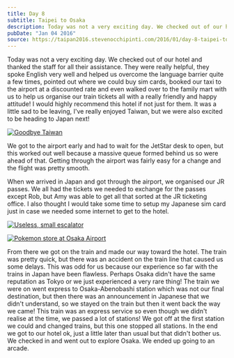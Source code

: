 ```yaml
---
title: Day 8
subtitle: Taipei to Osaka
description: Today was not a very exciting day. We checked out of our hotel and thanked the staff for all their assistance. They were really helpful, th...
pubDate: "Jan 04 2016"
source: https://taipan2016.stevenocchipinti.com/2016/01/day-8-taipei-to-osaka.html
---
```


Today was not a very exciting day. We checked out of our hotel and thanked the staff for all their assistance. They were really helpful, they spoke English very well and helped us overcome the language barrier quite a few times, pointed out where we could buy sim cards, booked our taxi to the airport at a discounted rate and even walked over to the family mart with us to help us organise our train tickets all with a really friendly and happy attitude! I would highly recommend this hotel if not just for them. It was a little sad to be leaving, I've really enjoyed Taiwan, but we were also excited to be heading to Japan next!

[![Goodbye Taiwan](https://2.bp.blogspot.com/-IS74WZbWpz0/VpHirwYJoXI/AAAAAAAAD9I/NLG2B_Mu8bw/s320/20160104_090950.jpg)](https://2.bp.blogspot.com/-IS74WZbWpz0/VpHirwYJoXI/AAAAAAAAD9I/NLG2B_Mu8bw/s1600/20160104_090950.jpg)

We got to the airport early and had to wait for the JetStar desk to open, but this worked out well because a massive queue formed behind us so were ahead of that. Getting through the airport was fairly easy for a change and the flight was pretty smooth.

When we arrived in Japan and got through the airport, we organised our JR passes. We all had the tickets we needed to exchange for the passes except Rob, but Amy was able to get all that sorted at the JR ticketing office. I also thought I would take some time to setup my Japanese sim card just in case we needed some internet to get to the hotel.

[![Useless, small escalator](https://1.bp.blogspot.com/-PKMYKRNd8I4/VpHirz6OdrI/AAAAAAAAD9I/VQ4GtNRGvlw/s320/20160104_113039.jpg)](https://1.bp.blogspot.com/-PKMYKRNd8I4/VpHirz6OdrI/AAAAAAAAD9I/VQ4GtNRGvlw/s1600/20160104_113039.jpg)

[![Pokemon store at Osaka Airport](https://3.bp.blogspot.com/-ebv7_lGnXRs/VpHir9GJo2I/AAAAAAAAD9I/eM63Ynb-Yg8/s320/20160104_171515.jpg)](https://3.bp.blogspot.com/-ebv7_lGnXRs/VpHir9GJo2I/AAAAAAAAD9I/eM63Ynb-Yg8/s1600/20160104_171515.jpg)

From there we got on the train and made our way toward the hotel. The train was pretty quick, but there was an accident on the train line that caused us some delays. This was odd for us because our experience so far with the trains in Japan have been flawless. Perhaps Osaka didn't have the same reputation as Tokyo or we just experienced a very rare thing! The train we were on went express to Osaka-Abenobashi station which was not our final destination, but then there was an announcement in Japanese that we didn't understand, so we stayed on the train but then it went back the way we came! This train was an express service so even though we didn't realise at the time, we passed a lot of stations! We got off at the first station we could and changed trains, but this one stopped all stations. In the end we got to our hotel ok, just a little later than usual but that didn't bother us. We checked in and went out to explore Osaka. We ended up going to an arcade.
